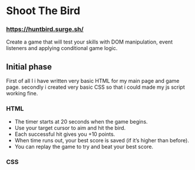 # Shoot The Bird
### https://huntbird.surge.sh/
Create a game that will test your skills with DOM manipulation, event listeners and applying conditional game logic.
## Initial phase
First of all
I i have written very basic HTML for my main page and game page. secondly i created very basic CSS so that i could made my js script working fine.
### HTML
* The timer starts at 20 seconds when the game begins.
* Use your target cursor to aim and hit the bird.
* Each successful hit gives you +10 points.
* When time runs out, your best score is saved (if it’s higher than before).
* You can replay the game to try and beat your best score.

### CSS




